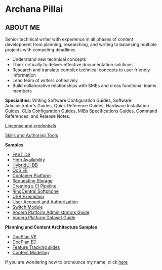 # Archana Pillai 

## ABOUT ME
Senior technical writer with experience in all phases of content development from planning, researching, and writing to balancing multiple projects with competing deadlines.

- Understand new technical concepts
- Think critically to deliver effective documentation solutions
- Research and translate complex technical concepts to user friendly information
- Lead team of writers cohesively 
- Build collaborative relationships with SMEs and cross functional teams members


**Specialities**: Writing Software Configuration Guides, Software Administrator's Guides, Quick Reference Guides, Hardware Installation Guides, CLIs Configuration Guides, MIBs Specifications Guides, Command References, and Release Notes.


[Lincense and credentials](https://www.linkedin.com/in/pillaiarchana/details/certifications/)


[Skills and Authoring Tools](https://www.linkedin.com/in/pillaiarchana/details/skills/)

**Samples**
<!--- [Azure Recomendations](https://github.com/Arpillai/Documentation/blob/master/azure_azure_guide.pdf)-->
- [FAST DS](https://github.com/Arpillai/Documentation/blob/master/writing_sample_FAST%20DS%20Overview%20%20%20Fabric%20Documentation%20(1).pdf)
- [High Availability](https://github.com/Arpillai/Documentation/blob/master/writing_sample_HA_Archana_Pillai.pdf)
- [HybridUI DB](https://github.com/Arpillai/Documentation/blob/master/writing_sample_HybridUI_DB_User_Guide.pdf)
- [QoS EE](https://github.com/Arpillai/Documentation/blob/master/writing_sample_QoS_ee_guide.pdf)
- [Container Platform](https://github.com/Arpillai/Documentation/blob/master/containerplatform.pdf)
- [Requesting Storage](https://github.com/Arpillai/Documentation/blob/master/Container%20Platform_%20StorageWiki.pdf)
- [Creating a CI Pipeline](https://github.com/Arpillai/Documentation/blob/master/Creating%20a%20CI%20Pipeline%20with%20Compliance%20%20%20Fabric%20Documentation.pdf)
- [RingCentral Softphone](https://github.com/Arpillai/Documentation/blob/master/writing_sample_RingCentral%20Softphone%20%E2%80%93%20Headset%20Guide.docx.pdf)
- [USB Exemption](https://github.com/Arpillai/Documentation/blob/master/writing_sample_USB%20Exemption%20%20%20Fabric%20Documentation.pdf)
- [User Account and Authorization](https://github.com/Arpillai/Documentation/blob/master/writing_sample_User_Account_and_Authentication_Service.pdf)
- [Switch Module](https://github.com/Arpillai/Documentation/blob/master/writing_sample_switch_module_Archana_Pillai.pdf)
- [Vocera Platform Administrators Guide](https://pubs.vocera.com/platform/aca/6.5.0/help/aca_admin_help/index.html#platform/aca/6.5.0/topics/aca_admin_part_getting_started.html)
- [Vocera Platform Dataset Guide](https://pubs.vocera.com/platform/aca/6.5.0/help/aca_dataset_help/index.html#platform/aca/6.5.0/topics/eng_dataset_attributes_understand.html)


**Planning and Content Architecture Samples**
 - [DocPlan VP](https://github.com/Arpillai/Documentation/blob/master/VP6.5.0DocPlan-191121-1754.pdf)
 - [DocPlan ED](https://github.com/Arpillai/Documentation/blob/master/Event_DeliveryFlow_DocPlan.pdf)
 - [Feature Tracking slides](https://github.com/Arpillai/Documentation/blob/master/cross_platform_feature_tracking.pdf)
 - [Content Modeling](https://github.com/Arpillai/Documentation/blob/master/Content_Modeling_Pubs-Meeting-slides.pdf)

If you are wondering how to pronounce my name, click [here](http://www.pronouncenames.com/pronounce/Archana)

